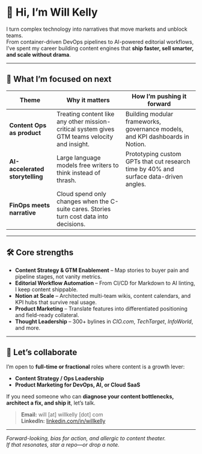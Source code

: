 # 👋 Hi, I’m **Will Kelly**

I turn complex technology into narratives that move markets and unblock teams.  
From container-driven DevOps pipelines to AI-powered editorial workflows, I’ve spent my career building content engines that **ship faster, sell smarter, and scale without drama**.

---

## 🧭 What I’m focused on next
| Theme | Why it matters | How I’m pushing it forward |
|-------|----------------|---------------------------|
| **Content Ops as product** | Treating content like any other mission-critical system gives GTM teams velocity and insight. | Building modular frameworks, governance models, and KPI dashboards in Notion. |
| **AI-accelerated storytelling** | Large language models free writers to think instead of thrash. | Prototyping custom GPTs that cut research time by 40% and surface data-driven angles. |
| **FinOps meets narrative** | Cloud spend only changes when the C-suite cares. Stories turn cost data into decisions. |


---

## 🛠️ Core strengths
- **Content Strategy & GTM Enablement** – Map stories to buyer pain and pipeline stages, not vanity metrics.  
- **Editorial Workflow Automation** – From CI/CD for Markdown to AI linting, I keep content shippable.  
- **Notion at Scale** – Architected multi-team wikis, content calendars, and KPI hubs that survive real usage.  
- **Product Marketing** – Translate features into differentiated positioning and field-ready collateral.  
- **Thought Leadership** – 300+ bylines in *CIO.com*, *TechTarget*, *InfoWorld*, and more.

---


## 🤝 Let’s collaborate
I’m open to **full-time or fractional** roles where content is a growth lever:
- **Content Strategy / Ops Leadership**
- **Product Marketing for DevOps, AI, or Cloud SaaS**

If you need someone who can **diagnose your content bottlenecks, architect a fix, and ship it**, let’s talk.

> **Email:** will [at] willkelly [dot] com  
> **LinkedIn:** [linkedin.com/in/willkelly](https://www.linkedin.com/in/willkelly)

---

*Forward-looking, bias for action, and allergic to content theater.  
If that resonates, star a repo—or drop a note.*

<!---
will-kelly/will-kelly is a ✨ special ✨ repository because its `README.md` (this file) appears on your GitHub profile.
You can click the Preview link to take a look at your changes.
--->

